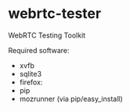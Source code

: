 webrtc-tester
=============

WebRTC Testing Toolkit


Required software:
* xvfb
* sqlite3
* firefox:
* pip
* mozrunner (via pip/easy\_install)
